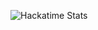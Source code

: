 ![Hackatime Stats](https://github-readme-stats.hackclub.dev/api/wakatime?username=1134&api_domain=hackatime.hackclub.com&theme=blue-green&custom_title=Hackatime+Stats&layout=compact&cache_seconds=0&langs_count=8)

